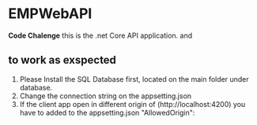 # EMPWebAPI
**Code Chalenge**
this is the .net Core API application.
and 
## to work as exspected

1. Please Install the SQL Database first, located on the main folder under database. 
2. Change the connection string on the appsetting.json
3. If the client app open in different origin of (http://localhost:4200) you have to added to the appsetting.json "AllowedOrigin":



